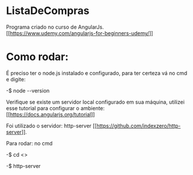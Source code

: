 # ListaDeCompras
Programa criado no curso de AngularJs. [[https://www.udemy.com/angularjs-for-beginners-udemy/]]


# Como rodar:
É preciso ter o node.js instalado e configurado, para ter certeza vá no cmd e digite:
  
  
  -$ node --version


Verifique se existe um servidor local configurado em sua máquina, utilizei esse tutorial para configurar o ambiente: [[https://docs.angularjs.org/tutorial]]


Foi utilizado o servidor: http-server [[https://github.com/indexzero/http-server]].


Para rodar: no cmd
  
  
  -$ cd <<Pasta do projeto>>


  -$ http-server
